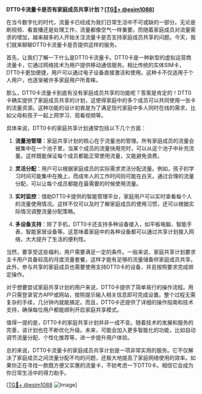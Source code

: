 **DTT0卡流量卡是否有家庭成员共享计划？[[TG💪+ @esim1088](https://t.me/s/esim1088)]**

在当今数字化的时代，流量卡已经成为我们日常生活中不可或缺的一部分。无论是刷视频、看直播还是处理工作，流量都像空气一样重要。而随着家庭成员对流量需求的增加，越来越多的人开始关注流量卡是否支持家庭成员共享的问题。今天，我们就来聊聊DTT0卡流量卡是否提供这样的服务。

首先，让我们了解一下什么是DTT0卡流量卡。DTT0卡是一种新型的虚拟运营商流量卡，它通过网络技术为用户提供移动通信服务。相比传统的实体SIM卡，DTT0卡更加便捷，用户可以通过电子设备直接激活和使用。这种卡不仅适用于个人用户，也逐渐被许多家庭用户所青睐。

那么，DTT0卡流量卡到底有没有家庭成员共享的功能呢？答案是肯定的！DTT0卡确实提供了家庭成员共享的计划，这使得家庭中的多个成员可以共同使用一张卡的流量资源。这种功能的设计初衷是为了满足现代家庭中多人同时在线的需求，比如父母和孩子一起上网学习、观看视频等。

具体来说，DTT0卡的家庭共享计划通常包括以下几个方面：

1. **流量池管理**：家庭共享计划的核心在于流量池的管理。所有家庭成员的流量会被集中在一个池子里，当某个成员的流量快用完时，可以从这个池子中补充流量。这样既能保证每个成员都能正常使用流量，又能避免浪费。

2. **灵活分配**：用户可以根据家庭成员的实际需求灵活分配流量。例如，孩子的学习时间可能集中在晚上，而成年人的工作时间则可能在白天。通过合理的流量分配，可以让每个成员都能在最需要的时候使用流量。

3. **实时监控**：借助DTT0卡提供的智能管理平台，家庭用户可以实时查看每个人的流量使用情况。这样不仅可以及时了解家庭成员的使用习惯，还可以根据实际情况调整流量分配策略。

4. **多设备支持**：除了手机，DTT0卡还支持多种设备接入，如平板电脑、智能手表、智能家居设备等。这意味着家庭中的各种设备都可以通过共享计划接入网络，大大提升了生活的便利性。

当然，要享受这些福利，用户需要满足一定的条件。一般来说，家庭共享计划要求主卡用户具备较高的月度流量套餐，这样才能有足够的流量储备供家庭成员共享。此外，参与共享的家庭成员也需要使用支持DTT0卡的设备，并且按照要求完成绑定操作。

对于想要尝试家庭共享计划的用户来说，DTT0卡提供了简单易行的操作流程。用户只需登录官方APP或网站，按照提示输入相关信息即可完成设置。整个过程无需复杂的手续，几分钟内就能搞定。而且，DTT0卡还提供了详细的操作指南和技术支持，确保每位用户都能顺利开启家庭共享模式。

值得一提的是，DTT0卡的家庭共享计划并非一成不变。随着技术的发展和服务的完善，该计划也在不断优化升级。未来，可能会加入更多智能化的功能，比如自动调节流量分配、个性化推荐等，进一步提升用户体验。

总的来说，DTT0卡流量卡的家庭成员共享计划是一项非常实用的服务。它不仅解决了家庭成员之间流量分配不均的问题，还极大地提高了家庭网络使用的效率。如果你正在寻找一款既方便又实惠的流量卡，不妨考虑一下DTT0卡。相信它会成为你日常生活中的得力助手。

[[TG💪+ @esim1088](https://t.me/s/esim1088) ![Image](https://i.postimg.cc/4NQfJmqS/Snipaste-2025-05-13-00-14-12.png)]
